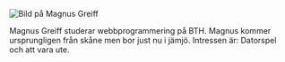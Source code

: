 ![Bild på Magnus Greiff](img/small_munge.jpg)

Magnus Greiff studerar webbprogrammering på BTH. Magnus kommer ursprungligen från skåne men bor just nu i jämjö.
    Intressen är: Datorspel och att vara ute.